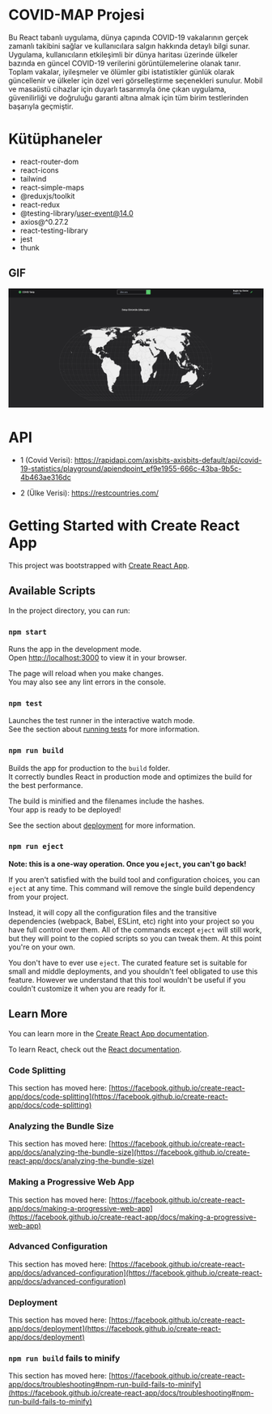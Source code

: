 # COVID-MAP Projesi

Bu React tabanlı uygulama, dünya çapında COVID-19 vakalarının gerçek zamanlı takibini sağlar ve kullanıcılara salgın hakkında detaylı bilgi sunar. Uygulama, kullanıcıların etkileşimli bir dünya haritası üzerinde ülkeler bazında en güncel COVID-19 verilerini görüntülemelerine olanak tanır. Toplam vakalar, iyileşmeler ve ölümler gibi istatistikler günlük olarak güncellenir ve ülkeler için özel veri görselleştirme seçenekleri sunulur. Mobil ve masaüstü cihazlar için duyarlı tasarımıyla öne çıkan uygulama, güvenilirliği ve doğruluğu garanti altına almak için tüm birim testlerinden başarıyla geçmiştir.

# Kütüphaneler

- react-router-dom
- react-icons
- tailwind
- react-simple-maps
- @reduxjs/toolkit
- react-redux
- @testing-library/user-event@14.0
- axios@^0.27.2
- react-testing-library
- jest
- thunk


## GIF


<img src="./public/Aug-25-2024 23-50-04.gif"/>

# API

- 1 (Covid Verisi): https://rapidapi.com/axisbits-axisbits-default/api/covid-19-statistics/playground/apiendpoint_ef9e1955-666c-43ba-9b5c-4b463ae316dc

- 2 (Ülke Verisi): https://restcountries.com/



# Getting Started with Create React App

This project was bootstrapped with [Create React App](https://github.com/facebook/create-react-app).

## Available Scripts

In the project directory, you can run:

### `npm start`

Runs the app in the development mode.\
Open [http://localhost:3000](http://localhost:3000) to view it in your browser.

The page will reload when you make changes.\
You may also see any lint errors in the console.

### `npm test`

Launches the test runner in the interactive watch mode.\
See the section about [running tests](https://facebook.github.io/create-react-app/docs/running-tests) for more information.

### `npm run build`

Builds the app for production to the `build` folder.\
It correctly bundles React in production mode and optimizes the build for the best performance.

The build is minified and the filenames include the hashes.\
Your app is ready to be deployed!

See the section about [deployment](https://facebook.github.io/create-react-app/docs/deployment) for more information.

### `npm run eject`

**Note: this is a one-way operation. Once you `eject`, you can't go back!**

If you aren't satisfied with the build tool and configuration choices, you can `eject` at any time. This command will remove the single build dependency from your project.

Instead, it will copy all the configuration files and the transitive dependencies (webpack, Babel, ESLint, etc) right into your project so you have full control over them. All of the commands except `eject` will still work, but they will point to the copied scripts so you can tweak them. At this point you're on your own.

You don't have to ever use `eject`. The curated feature set is suitable for small and middle deployments, and you shouldn't feel obligated to use this feature. However we understand that this tool wouldn't be useful if you couldn't customize it when you are ready for it.

## Learn More

You can learn more in the [Create React App documentation](https://facebook.github.io/create-react-app/docs/getting-started).

To learn React, check out the [React documentation](https://reactjs.org/).

### Code Splitting

This section has moved here: [https://facebook.github.io/create-react-app/docs/code-splitting](https://facebook.github.io/create-react-app/docs/code-splitting)

### Analyzing the Bundle Size

This section has moved here: [https://facebook.github.io/create-react-app/docs/analyzing-the-bundle-size](https://facebook.github.io/create-react-app/docs/analyzing-the-bundle-size)

### Making a Progressive Web App

This section has moved here: [https://facebook.github.io/create-react-app/docs/making-a-progressive-web-app](https://facebook.github.io/create-react-app/docs/making-a-progressive-web-app)

### Advanced Configuration

This section has moved here: [https://facebook.github.io/create-react-app/docs/advanced-configuration](https://facebook.github.io/create-react-app/docs/advanced-configuration)

### Deployment

This section has moved here: [https://facebook.github.io/create-react-app/docs/deployment](https://facebook.github.io/create-react-app/docs/deployment)

### `npm run build` fails to minify

This section has moved here: [https://facebook.github.io/create-react-app/docs/troubleshooting#npm-run-build-fails-to-minify](https://facebook.github.io/create-react-app/docs/troubleshooting#npm-run-build-fails-to-minify)
